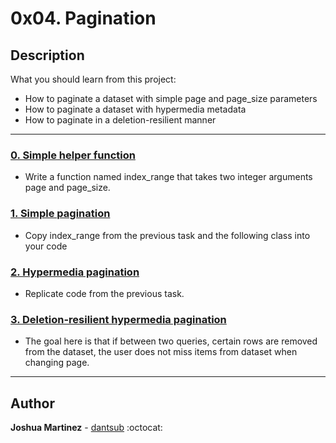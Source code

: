 # 0x04. Pagination

## Description

What you should learn from this project:

* How to paginate a dataset with simple page and page_size parameters
* How to paginate a dataset with hypermedia metadata
* How to paginate in a deletion-resilient manner

---

### [0. Simple helper function](./0-simple_helper_function.py)

* Write a function named index_range that takes two integer arguments page and page_size.

### [1. Simple pagination](./1-simple_pagination.py)

* Copy index_range from the previous task and the following class into your code

### [2. Hypermedia pagination](./2-hypermedia_pagination.py)

* Replicate code from the previous task.

### [3. Deletion-resilient hypermedia pagination](./3-hypermedia_del_pagination.py)

* The goal here is that if between two queries, certain rows are removed from the dataset, the user does not miss items from dataset when changing page.

---

## Author

**Joshua Martinez** - [dantsub](https://github.com/dantsub) :octocat:
